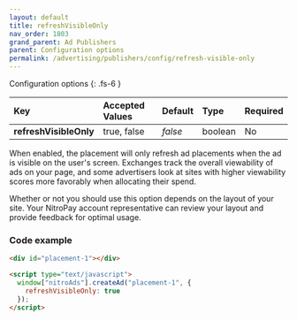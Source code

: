 ```yaml
---
layout: default
title: refreshVisibleOnly
nav_order: 1803
grand_parent: Ad Publishers
parent: Configuration options
permalink: /advertising/publishers/config/refresh-visible-only
---
```


Configuration options
{: .fs-6 }

| Key                    | Accepted Values | Default | Type    | Required |
| :--------------------- | :-------------- | :------ | :------ | :------- |
| **refreshVisibleOnly** | true, false     | _false_ | boolean | No       |

When enabled, the placement will only refresh ad placements when the ad is visible on the user's screen. Exchanges track the overall viewability of ads on your page, and some advertisers look at sites with higher viewability scores more favorably when allocating their spend.

Whether or not you should use this option depends on the layout of your site. Your NitroPay account representative can review your layout and provide feedback for optimal usage.

### Code example

```html
<div id="placement-1"></div>

<script type="text/javascript">
  window["nitroAds"].createAd("placement-1", {
    refreshVisibleOnly: true
  });
</script>
```
